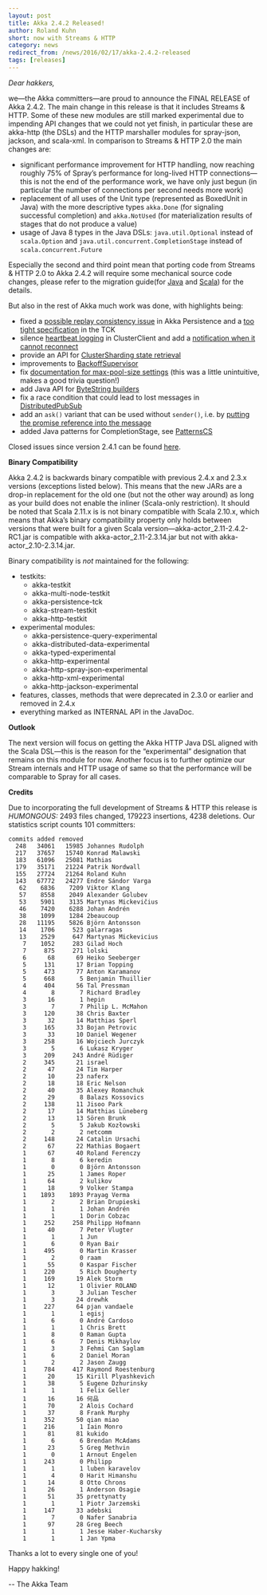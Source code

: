 ```yaml
---
layout: post
title: Akka 2.4.2 Released!
author: Roland Kuhn
short: now with Streams & HTTP
category: news
redirect_from: /news/2016/02/17/akka-2.4.2-released
tags: [releases]
---
```

*Dear hakkers,*

we—the Akka committers—are proud to announce the FINAL RELEASE of Akka 2.4.2. The main change in this release is that it includes Streams & HTTP. Some of these new modules are still marked experimental due to impending API changes that we could not yet finish, in particular these are akka-http (the DSLs) and the HTTP marshaller modules for spray-json, jackson, and scala-xml. In comparison to Streams & HTTP 2.0 the main changes are:

* significant performance improvement for HTTP handling, now reaching roughly 75% of Spray’s performance for long-lived HTTP connections—this is not the end of the performance work, we have only just begun (in particular the number of connections per second needs more work)
* replacement of all uses of the Unit type (represented as BoxedUnit in Java) with the more descriptive types `akka.Done` (for signaling successful completion) and `akka.NotUsed` (for materialization results of stages that do not produce a value)
* usage of Java 8 types in the Java DSLs: `java.util.Optional` instead of `scala.Option` and `java.util.concurrent.CompletionStage` instead of `scala.concurrent.Future`

Especially the second and third point mean that porting code from Streams & HTTP 2.0 to Akka 2.4.2 will require some mechanical source code changes, please refer to the migration guide(for [Java](http://doc.akka.io/docs/akka/2.4.2/java/stream/migration-guide-2.0-2.4-java.html) and [Scala](http://doc.akka.io/docs/akka/2.4.2/scala/stream/migration-guide-2.0-2.4-scala.html)) for the details.

But also in the rest of Akka much work was done, with highlights being:

* fixed a [possible replay consistency issue](https://github.com/akka/akka/issues/19694) in Akka Persistence and a [too tight specification](https://github.com/akka/akka/issues/19728) in the TCK
* silence [heartbeat logging](https://github.com/akka/akka/issues/19381) in ClusterClient and add a [notification when it cannot reconnect](https://github.com/akka/akka/issues/18577)
* provide an API for [ClusterSharding state retrieval](https://github.com/akka/akka/issues/17695)
* improvements to [BackoffSupervisor](https://github.com/akka/akka/issues/19246)
* fix [documentation for max-pool-size settings](https://github.com/akka/akka/issues/19201) (this was a little unintuitive, makes a good trivia question!)
* add Java API for [ByteString builders](https://github.com/akka/akka/issues/19085)
* fix a race condition that could lead to lost messages in [DistributedPubSub](https://github.com/akka/akka/issues/19017)
* add an `ask()` variant that can be used without `sender()`, i.e. by [putting the promise reference into the message](https://github.com/akka/akka/issues/15819)
* added Java patterns for CompletionStage, see [PatternsCS](http://doc.akka.io/japi/akka/2.4.2/akka/pattern/PatternsCS.html)

Closed issues since version 2.4.1 can be found [here](https://github.com/akka/akka/issues?q=milestone%3A2.4.2+is%3Aclosed).

**Binary Compatibility**

Akka 2.4.2 is backwards binary compatible with previous 2.4.x and 2.3.x versions (exceptions listed below). This means that the new JARs are a drop-in replacement for the old one (but not the other way around) as long as your build does not enable the inliner (Scala-only restriction). It should be noted that Scala 2.11.x is is not binary compatible with Scala 2.10.x, which means that Akka’s binary compatibility property only holds between versions that were built for a given Scala version—akka-actor_2.11-2.4.2-RC1.jar is compatible with akka-actor_2.11-2.3.14.jar but not with akka-actor_2.10-2.3.14.jar.

Binary compatibility is *not* maintained for the following:

* testkits:
    * akka-testkit
    * akka-multi-node-testkit
    * akka-persistence-tck
    * akka-stream-testkit
    * akka-http-testkit
* experimental modules:
    * akka-persistence-query-experimental
    * akka-distributed-data-experimental
    * akka-typed-experimental
    * akka-http-experimental
    * akka-http-spray-json-experimental
    * akka-http-xml-experimental
    * akka-http-jackson-experimental
* features, classes, methods that were deprecated in 2.3.0 or earlier and removed in 2.4.x
* everything marked as INTERNAL API in the JavaDoc.

**Outlook**

The next version will focus on getting the Akka HTTP Java DSL aligned with the Scala DSL—this is the reason for the “experimental” designation that remains on this module for now. Another focus is to further optimize our Stream internals and HTTP usage of same so that the performance will be comparable to Spray for all cases.

**Credits**

Due to incorporating the full development of Streams & HTTP this release is _HUMONGOUS:_ 2493 files changed, 179223 insertions, 4238 deletions. Our statistics script counts 101 committers:

~~~
commits added removed
  248   34061   15985 Johannes Rudolph
  217   37657   15740 Konrad Malawski
  183   61096   25081 Mathias
  179   35171   21224 Patrik Nordwall
  155   27724   21264 Roland Kuhn
  143   67772   24277 Endre Sándor Varga
   62    6836    7209 Viktor Klang
   57    8558    2049 Alexander Golubev
   53    5901    3135 Martynas Mickevičius
   46    7420    6288 Johan Andrén
   38    1099    1284 2beaucoup
   28   11195    5826 Björn Antonsson
   14    1706     523 galarragas
   13    2529     647 Martynas Mickevicius
    7    1052     283 Gilad Hoch
    7     875     271 lolski
    6      68      69 Heiko Seeberger
    5     131      17 Brian Topping
    5     473      77 Anton Karamanov
    5     668       5 Benjamin Thuillier
    4     404      56 Tal Pressman
    4       8       7 Richard Bradley
    3      16       1 hepin
    3       7       7 Philip L. McMahon
    3     120      38 Chris Baxter
    3      32      14 Matthias Sperl
    3     165      33 Bojan Petrovic
    3      33      10 Daniel Wegener
    3     258      16 Wojciech Jurczyk
    3       5       6 Lukasz Kryger
    3     209     243 André Rüdiger
    2     345      21 israel
    2      47      24 Tim Harper
    2      10      23 naferx
    2      18      18 Eric Nelson
    2      40      35 Alexey Romanchuk
    2      29       8 Balazs Kossovics
    2     138      11 Jisoo Park
    2      17      14 Matthias Lüneberg
    2      13      13 Sören Brunk
    2       5       5 Jakub Kozłowski
    2       2       2 netcomm
    2     148      24 Catalin Ursachi
    2      67      22 Mathias Bogaert
    1      67      40 Roland Ferenczy
    1       8       6 keredin
    1       0       0 Björn Antonsson
    1      25       1 James Roper
    1      64       2 kulikov
    1      18       9 Volker Stampa
    1    1893    1893 Prayag Verma
    1       2       2 Brian Drupieski
    1       1       1 Johan Andrén
    1       1       1 Dorin Cobzac
    1     252     258 Philipp Hofmann
    1      40       7 Peter Vlugter
    1       1       1 Jun
    1       6       0 Ryan Bair
    1     495       0 Martin Krasser
    1       2       0 raam
    1      55       0 Kaspar Fischer
    1     220       5 Rich Dougherty
    1     169      19 Alek Storm
    1      12       1 Olivier ROLAND
    1       3       3 Julian Tescher
    1       3      24 drewhk
    1     227      64 pjan vandaele
    1       1       1 egisj
    1       6       0 André Cardoso
    1       1       1 Chris Brett
    1       8       0 Raman Gupta
    1       6       7 Denis Mikhaylov
    1       3       3 Fehmi Can Saglam
    1       6       2 Daniel Moran
    1       2       2 Jason Zaugg
    1     784     417 Raymond Roestenburg
    1      20      15 Kirill Plyashkevich
    1      38       5 Eugene Dzhurinsky
    1       1       1 Felix Geller
    1      16      16 何品
    1      70       2 Alois Cochard
    1      37       8 Frank Murphy
    1     352      50 qian miao
    1     216       1 Iain Monro
    1      81      81 kukido
    1       6       6 Brendan McAdams
    1      23       5 Greg Methvin
    1       0       1 Arnout Engelen
    1     243       0 Philipp
    1       1       1 luben karavelov
    1       4       0 Harit Himanshu
    1      14       8 Otto Chrons
    1      26       1 Anderson Osagie
    1      51      35 prettynatty
    1       1       1 Piotr Jarzemski
    1     147      33 adebski
    1       7       0 Nafer Sanabria
    1      97      28 Greg Beech
    1       1       1 Jesse Haber-Kucharsky
    1       1       1 Jan Ypma
~~~

Thanks a lot to every single one of you!

Happy hakking!

-- The Akka Team